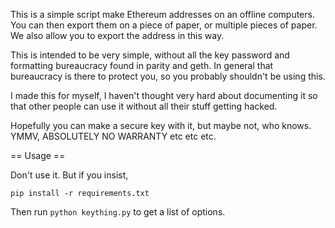 This is a simple script make Ethereum addresses on an offline computers. You can then export them on a piece of paper, or multiple pieces of paper. We also allow you to export the address in this way.

This is intended to be very simple, without all the key password and formatting bureaucracy found in parity and geth. In general that bureaucracy is there to protect you, so you probably shouldn't be using this.

I made this for myself, I haven't thought very hard about documenting it so that other people can use it without all their stuff getting hacked.

Hopefully you can make a secure key with it, but maybe not, who knows. YMMV, ABSOLUTELY NO WARRANTY etc etc etc.


== Usage ==

Don't use it. But if you insist, 

`pip install -r requirements.txt`

Then run `python keything.py` to get a list of options.
